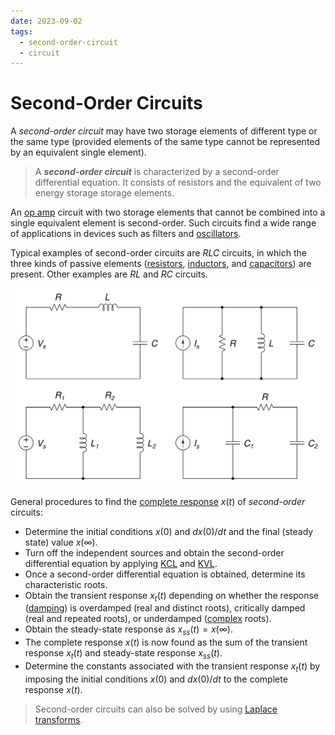 ```yaml
---
date: 2023-09-02
tags:
  - second-order-circuit
  - circuit
---
```


# Second-Order Circuits

A *second-order circuit* may have two storage elements of different type or the same type (provided elements of the same type cannot be represented by an equivalent single element).

> A ***second-order circuit*** is characterized by a second-order differential equation. It consists of resistors and the equivalent of two energy storage storage elements.

An [op amp](bd63e87b.md) circuit with two storage elements that cannot be combined into a single equivalent element is second-order. Such circuits find a wide range of applications in devices such as filters and [oscillators](ee0de5b3.md).

Typical examples of second-order circuits are *RLC* circuits, in which the three kinds of passive elements ([resistors](427b2567.md), [inductors](8be49ac8.md), and [capacitors](48507115.md)) are present. Other examples are *RL* and *RC* circuits.

![](./media/second-order-circuits.svg)

General procedures to find the [complete response](3dd672e8.md) $x(t)$ of *second-order* circuits:

- Determine the initial conditions $x(0)$ and $dx(0)/dt$ and the final (steady state) value $x(\infty)$.
- Turn off the independent sources and obtain the second-order differential equation by applying [KCL](f7ac01a2.md) and [KVL](2a23acfb.md).
- Once a second-order differential equation is obtained, determine its characteristic roots.
- Obtain the transient response $x_{t}(t)$ depending on whether the response ([damping](a61ce3dd.md)) is overdamped (real and distinct roots), critically damped (real and repeated roots), or underdamped ([complex](9efce189.md) roots).
- Obtain the steady-state response as $x_{ss}(t) = x(\infty)$.
- The complete response $x(t)$ is now found as the sum of the transient response $x_{t}(t)$ and steady-state response $x_{ss}(t)$.
- Determine the constants associated with the transient response $x_{t}(t)$ by imposing the initial conditions $x(0)$ and $dx(0)/dt$ to the complete response $x(t)$.

> Second-order circuits can also be solved by using [Laplace transforms](b2aaf243.md).

